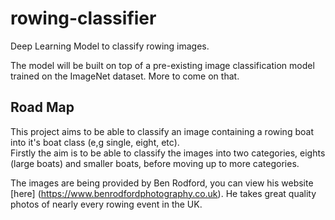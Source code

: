 # rowing-classifier
Deep Learning Model to classify rowing images. 

The model will be built on top of a pre-existing image classification model trained on the ImageNet dataset. More to come on that. 

## Road Map
This project aims to be able to classify an image containing a rowing boat into it's boat class (e,g single, eight, etc).   
Firstly the aim is to be able to classify the images into two categories, eights (large boats) and smaller boats, before moving up to more categories.  
 

The images are being provided by Ben Rodford, you can view his website [here]
(https://www.benrodfordphotography.co.uk). He takes great quality photos of nearly every rowing event in the UK. 
